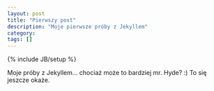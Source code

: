 ```yaml
---
layout: post
title: "Pierwszy post"
description: "Moje pierwsze próby z Jekyllem"
category: 
tags: []
---
```

{% include JB/setup %}

Moje próby z Jekyllem... chociaż może to bardziej mr. Hyde? :)
To się jeszcze okaże.
